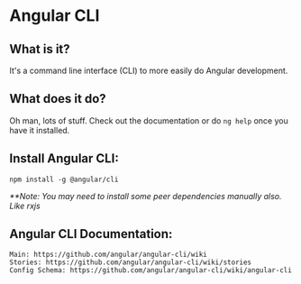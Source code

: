 # Angular CLI

## What is it?
It's a command line interface (CLI) to more easily do Angular development.

## What does it do?
Oh man, lots of stuff. Check out the documentation or do ```ng help``` once you have it installed.

## Install Angular CLI:

```npm install -g @angular/cli```

*\*\*Note: You may need to install some peer dependencies manually also. Like rxjs*

## Angular CLI Documentation:

	Main: https://github.com/angular/angular-cli/wiki
	Stories: https://github.com/angular/angular-cli/wiki/stories
	Config Schema: https://github.com/angular/angular-cli/wiki/angular-cli
